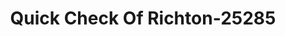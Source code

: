 ---
f_zip-code: 39476
f_state-code: MS
title: Quick Check Of Richton-25285
f_phone: 601-788-5853
f_city-only: Richton
f_address: 206 Front Street North Richton
f_location-unique-id: '25285'
slug: quick-check-of-richton-25285
updated-on: '2024-05-30T13:46:58.046Z'
created-on: '2024-05-30T13:36:59.803Z'
published-on: '2024-05-30T13:54:32.469Z'
f_city-state: cms/city/richton-ms.md
f_company: cms/company/quick-check-of-richton.md
f_state: cms/state/mississippi.md
layout: '[payday-loan].html'
tags: payday-loan
---